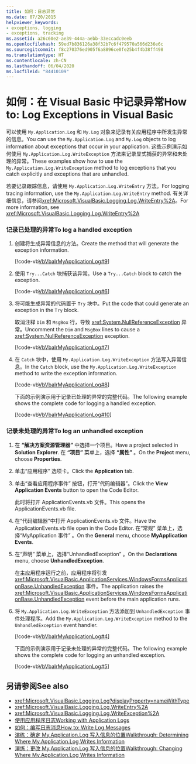 ```yaml
---
title: 如何：日志异常
ms.date: 07/20/2015
helpviewer_keywords:
- exceptions, logging
- exceptions, tracking
ms.assetid: a26c60e2-ae39-444a-aebb-33eccadc0eeb
ms.openlocfilehash: 59ed7b836126a38f32b7c6f479570a566d236e6c
ms.sourcegitcommit: f8c270376ed905f6a8896ce0fe25b4f4b38ff498
ms.translationtype: HT
ms.contentlocale: zh-CN
ms.lasthandoff: 06/04/2020
ms.locfileid: "84410109"
---
```

# <a name="how-to-log-exceptions-in-visual-basic"></a><span data-ttu-id="f35f6-102">如何：在 Visual Basic 中记录异常</span><span class="sxs-lookup"><span data-stu-id="f35f6-102">How to: Log Exceptions in Visual Basic</span></span>

<span data-ttu-id="f35f6-103">可以使用 `My.Application.Log` 和 `My.Log` 对象来记录有关应用程序中所发生异常的信息。</span><span class="sxs-lookup"><span data-stu-id="f35f6-103">You can use the `My.Application.Log` and `My.Log` objects to log information about exceptions that occur in your application.</span></span> <span data-ttu-id="f35f6-104">这些示例演示如何使用 `My.Application.Log.WriteException` 方法来记录显式捕获的异常和未处理的异常。</span><span class="sxs-lookup"><span data-stu-id="f35f6-104">These examples show how to use the `My.Application.Log.WriteException` method to log exceptions that you catch explicitly and exceptions that are unhandled.</span></span>  
  
 <span data-ttu-id="f35f6-105">若要记录跟踪信息，请使用 `My.Application.Log.WriteEntry` 方法。</span><span class="sxs-lookup"><span data-stu-id="f35f6-105">For logging tracing information, use the `My.Application.Log.WriteEntry` method.</span></span> <span data-ttu-id="f35f6-106">有关详细信息，请参阅<xref:Microsoft.VisualBasic.Logging.Log.WriteEntry%2A>。</span><span class="sxs-lookup"><span data-stu-id="f35f6-106">For more information, see <xref:Microsoft.VisualBasic.Logging.Log.WriteEntry%2A></span></span>  
  
### <a name="to-log-a-handled-exception"></a><span data-ttu-id="f35f6-107">记录已处理的异常</span><span class="sxs-lookup"><span data-stu-id="f35f6-107">To log a handled exception</span></span>  
  
1. <span data-ttu-id="f35f6-108">创建将生成异常信息的方法。</span><span class="sxs-lookup"><span data-stu-id="f35f6-108">Create the method that will generate the exception information.</span></span>  
  
     [!code-vb[VbVbalrMyApplicationLog#9](~/samples/snippets/visualbasic/VS_Snippets_VBCSharp/VbVbalrMyApplicationLog/VB/Form1.vb#9)]  
  
2. <span data-ttu-id="f35f6-109">使用 `Try...Catch` 块捕获该异常。</span><span class="sxs-lookup"><span data-stu-id="f35f6-109">Use a `Try...Catch` block to catch the exception.</span></span>  
  
     [!code-vb[VbVbalrMyApplicationLog#6](~/samples/snippets/visualbasic/VS_Snippets_VBCSharp/VbVbalrMyApplicationLog/VB/Form1.vb#6)]  
  
3. <span data-ttu-id="f35f6-110">将可能生成异常的代码置于 `Try` 块中。</span><span class="sxs-lookup"><span data-stu-id="f35f6-110">Put the code that could generate an exception in the `Try` block.</span></span>  
  
     <span data-ttu-id="f35f6-111">取消注释 `Dim` 和 `MsgBox` 行，导致 <xref:System.NullReferenceException> 异常。</span><span class="sxs-lookup"><span data-stu-id="f35f6-111">Uncomment the `Dim` and `MsgBox` lines to cause a <xref:System.NullReferenceException> exception.</span></span>  
  
     [!code-vb[VbVbalrMyApplicationLog#7](~/samples/snippets/visualbasic/VS_Snippets_VBCSharp/VbVbalrMyApplicationLog/VB/Form1.vb#7)]  
  
4. <span data-ttu-id="f35f6-112">在 `Catch` 块中，使用 `My.Application.Log.WriteException` 方法写入异常信息。</span><span class="sxs-lookup"><span data-stu-id="f35f6-112">In the `Catch` block, use the `My.Application.Log.WriteException` method to write the exception information.</span></span>  
  
     [!code-vb[VbVbalrMyApplicationLog#8](~/samples/snippets/visualbasic/VS_Snippets_VBCSharp/VbVbalrMyApplicationLog/VB/Form1.vb#8)]  
  
     <span data-ttu-id="f35f6-113">下面的示例演示用于记录已处理的异常的完整代码。</span><span class="sxs-lookup"><span data-stu-id="f35f6-113">The following example shows the complete code for logging a handled exception.</span></span>  
  
     [!code-vb[VbVbalrMyApplicationLog#10](~/samples/snippets/visualbasic/VS_Snippets_VBCSharp/VbVbalrMyApplicationLog/VB/Form1.vb#10)]  
  
### <a name="to-log-an-unhandled-exception"></a><span data-ttu-id="f35f6-114">记录未处理的异常</span><span class="sxs-lookup"><span data-stu-id="f35f6-114">To log an unhandled exception</span></span>  
  
1. <span data-ttu-id="f35f6-115">在 **“解决方案资源管理器”** 中选择一个项目。</span><span class="sxs-lookup"><span data-stu-id="f35f6-115">Have a project selected in **Solution Explorer**.</span></span> <span data-ttu-id="f35f6-116">在 **“项目”** 菜单上，选择 **“属性”** 。</span><span class="sxs-lookup"><span data-stu-id="f35f6-116">On the **Project** menu, choose **Properties**.</span></span>  
  
2. <span data-ttu-id="f35f6-117">单击“应用程序”  选项卡。</span><span class="sxs-lookup"><span data-stu-id="f35f6-117">Click the **Application** tab.</span></span>  
  
3. <span data-ttu-id="f35f6-118">单击“查看应用程序事件”  按钮，打开“代码编辑器”。</span><span class="sxs-lookup"><span data-stu-id="f35f6-118">Click the **View Application Events** button to open the Code Editor.</span></span>  
  
     <span data-ttu-id="f35f6-119">此时将打开 ApplicationEvents.vb 文件。</span><span class="sxs-lookup"><span data-stu-id="f35f6-119">This opens the ApplicationEvents.vb file.</span></span>  
  
4. <span data-ttu-id="f35f6-120">在“代码编辑器”中打开 ApplicationEvents.vb 文件。</span><span class="sxs-lookup"><span data-stu-id="f35f6-120">Have the ApplicationEvents.vb file open in the Code Editor.</span></span> <span data-ttu-id="f35f6-121">在“常规”  菜单上，选择“MyApplication 事件”  。</span><span class="sxs-lookup"><span data-stu-id="f35f6-121">On the **General** menu, choose **MyApplication Events**.</span></span>  
  
5. <span data-ttu-id="f35f6-122">在“声明”  菜单上，选择“UnhandledException”  。</span><span class="sxs-lookup"><span data-stu-id="f35f6-122">On the **Declarations** menu, choose **UnhandledException**.</span></span>  
  
     <span data-ttu-id="f35f6-123">在主应用程序运行之前，应用程序将引发 <xref:Microsoft.VisualBasic.ApplicationServices.WindowsFormsApplicationBase.UnhandledException> 事件。</span><span class="sxs-lookup"><span data-stu-id="f35f6-123">The application raises the <xref:Microsoft.VisualBasic.ApplicationServices.WindowsFormsApplicationBase.UnhandledException> event before the main application runs.</span></span>  
  
6. <span data-ttu-id="f35f6-124">将 `My.Application.Log.WriteException` 方法添加到 `UnhandledException` 事件处理程序。</span><span class="sxs-lookup"><span data-stu-id="f35f6-124">Add the `My.Application.Log.WriteException` method to the `UnhandledException` event handler.</span></span>  
  
     [!code-vb[VbVbalrMyApplicationLog#4](~/samples/snippets/visualbasic/VS_Snippets_VBCSharp/VbVbalrMyApplicationLog/VB/MyEventsFake.vb#4)]  
  
     <span data-ttu-id="f35f6-125">下面的示例演示用于记录未处理的异常的完整代码。</span><span class="sxs-lookup"><span data-stu-id="f35f6-125">The following example shows the complete code for logging an unhandled exception.</span></span>  
  
     [!code-vb[VbVbalrMyApplicationLog#5](~/samples/snippets/visualbasic/VS_Snippets_VBCSharp/VbVbalrMyApplicationLog/VB/MyEventsFake.vb#5)]  
  
## <a name="see-also"></a><span data-ttu-id="f35f6-126">另请参阅</span><span class="sxs-lookup"><span data-stu-id="f35f6-126">See also</span></span>

- <xref:Microsoft.VisualBasic.Logging.Log?displayProperty=nameWithType>
- <xref:Microsoft.VisualBasic.Logging.Log.WriteEntry%2A>
- <xref:Microsoft.VisualBasic.Logging.Log.WriteException%2A>
- [<span data-ttu-id="f35f6-127">使用应用程序日志</span><span class="sxs-lookup"><span data-stu-id="f35f6-127">Working with Application Logs</span></span>](working-with-application-logs.md)
- [<span data-ttu-id="f35f6-128">如何：编写日志消息</span><span class="sxs-lookup"><span data-stu-id="f35f6-128">How to: Write Log Messages</span></span>](how-to-write-log-messages.md)
- [<span data-ttu-id="f35f6-129">演练：确定 My.Application.Log 写入信息的位置</span><span class="sxs-lookup"><span data-stu-id="f35f6-129">Walkthrough: Determining Where My.Application.Log Writes Information</span></span>](walkthrough-determining-where-my-application-log-writes-information.md)
- [<span data-ttu-id="f35f6-130">演练：更改 My.Application.Log 写入信息的位置</span><span class="sxs-lookup"><span data-stu-id="f35f6-130">Walkthrough: Changing Where My.Application.Log Writes Information</span></span>](walkthrough-changing-where-my-application-log-writes-information.md)
